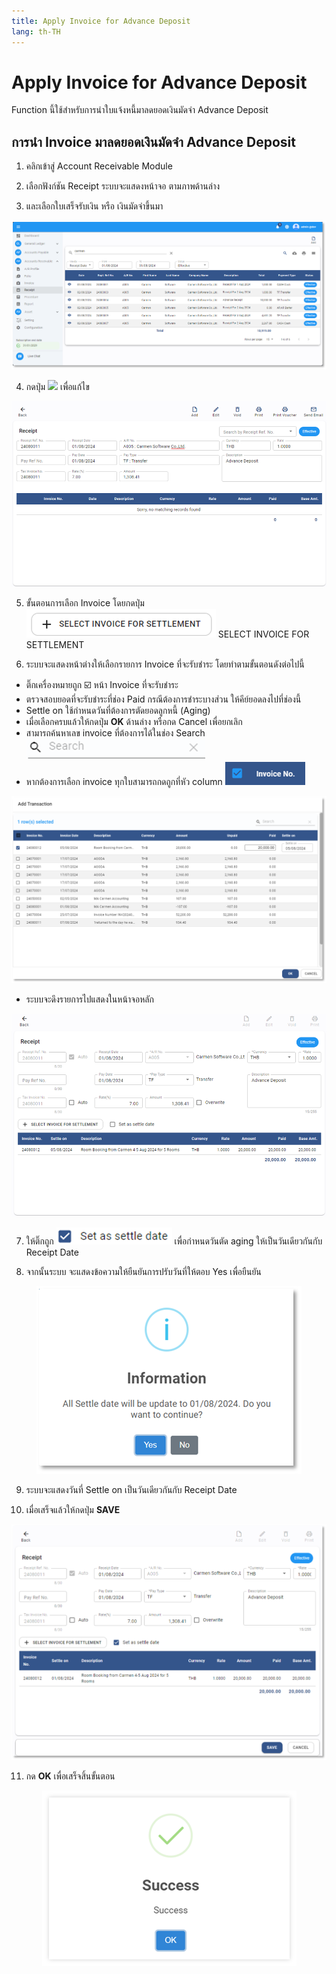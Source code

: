 ```yaml
---
title: Apply Invoice for Advance Deposit
lang: th-TH
---
```


# Apply Invoice for Advance Deposit

Function นี้ใช้สำหรับการนำใบแจ้งหนี้มาลดยอดเงินมัดจำ Advance Deposit

## การนำ Invoice มาลดยอดเงินมัดจำ Advance Deposit

1. คลิกเข้าสู่ Account Receivable Module

2. เลือกฟังก์ชัน Receipt ระบบจะแสดงหน้าจอ ตามภาพด้านล่าง

3. และเลือกใบเสร็จรับเงิน หรือ เงินมัดจำขึ้นมา

![alt text](image-58.png)

4. กดปุ่ม <img src="../edit_icon.png" style="display: inline-block;" /> เพื่อแก้ไข

![alt text](image-59.png)

5. ขั้นตอนการเลือก Invoice โดยกดปุ่ม <img src="./image-42.png" style="display: inline-block;" /> SELECT INVOICE FOR SETTLEMENT

6. ระบบจะแสดงหน้าต่างให้เลือกรายการ Invoice ที่จะรับชำระ โดยทำตามขั้นตอนดังต่อไปนี้

- ติ๊กเครื่องหมายถูก ☑️ หน้า Invoice ที่จะรับชำระ
- ตรวจสอบยอดที่จะรับชำระที่ช่อง Paid กรณีต้องการชำระบางส่วน ให้คีย์ยอดลงไปที่ช่องนี้
- Settle on ใช้กำหนดวันที่ต้องการตัดยอดลูกหนี้ (Aging)
- เมื่อเลือกครบแล้วให้กดปุ่ม **<span class="btn">OK</span>** ด้านล่าง หรือกด Cancel เพื่อยกเลิก
- สามารถค้นหาเลข invoice ที่ต้องการได้ในช่อง Search <img src="./image-43.png" style="display: inline-block;" />
- หากต้องการเลือก invoice ทุกใบสามารถกดถูกที่หัว column <img src="./image-44.png" style="display: inline-block;" />

![alt text](image-60.png)

- ระบบจะดึงรายการไปแสดงในหน้าจอหลัก

![alt text](image-61.png)

7. ให้ติ๊กถูก <img src="./image-62.png" style="display: inline-block;" /> เพื่อกำหนดวันตัด aging ให้เป็นวันเดียวกันกับ Receipt Date

8. จากนั้นระบบ จะแสดงข้อความให้ยืนยันการปรับวันที่ให้ตอบ Yes เพื่อยืนยัน

<p align="center">
    <img src="./image-63.png"  />
</p>

9. ระบบจะแสดงวันที่ Settle on เป็นวันเดียวกันกับ Receipt Date

10. เมื่อเสร็จแล้วให้กดปุ่ม **<span class="btn">SAVE</span>**

![alt text](image-64.png)

11. กด **<span class="btn">OK</span>** เพื่อเสร็จสิ้นขั้นตอน

<p align="center">
    <img src="./image-6.png"  />
</p>
